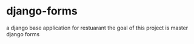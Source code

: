 # django-forms
a django base application for restuarant
the goal of this project is master django forms

